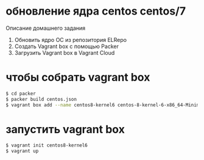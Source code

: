 # обновление ядра centos centos/7

Описание домашнего задания
1) Обновить ядро ОС из репозитория ELRepo
2) Создать Vagrant box c помощью Packer
3) Загрузить Vagrant box в Vagrant Cloud


# чтобы собрать vagrant box
```bash
$ cd packer
$ packer build centos.json
$ vagrant box add --name centos8-kernel6 centos-8-kernel-6-x86_64-Minimal.box
```

# запустить vagrant box
```bash
$ vagrant init centos8-kernel6
$ vagrant up 
```


